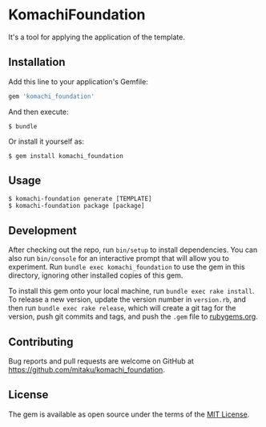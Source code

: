 # KomachiFoundation

It's a tool for applying the application of the template.

## Installation

Add this line to your application's Gemfile:

```ruby
gem 'komachi_foundation'
```

And then execute:

    $ bundle

Or install it yourself as:

    $ gem install komachi_foundation

## Usage

```
$ komachi-foundation generate [TEMPLATE]
$ komachi-foundation package [package]
```

## Development

After checking out the repo, run `bin/setup` to install dependencies. You can also run `bin/console` for an interactive prompt that will allow you to experiment. Run `bundle exec komachi_foundation` to use the gem in this directory, ignoring other installed copies of this gem.

To install this gem onto your local machine, run `bundle exec rake install`. To release a new version, update the version number in `version.rb`, and then run `bundle exec rake release`, which will create a git tag for the version, push git commits and tags, and push the `.gem` file to [rubygems.org](https://rubygems.org).

## Contributing

Bug reports and pull requests are welcome on GitHub at https://github.com/mitaku/komachi_foundation.


## License

The gem is available as open source under the terms of the [MIT License](http://opensource.org/licenses/MIT).

